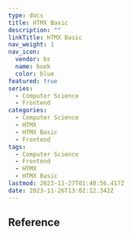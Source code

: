 ```yaml
---
type: docs
title: HTMX Basic
description: ""
linkTitle: HTMX Basic
nav_weight: 1
nav_icon:
  vendor: bs
  name: book
  color: blue
featured: true
series:
  - Computer Science
  - Frontend
categories:
  - Computer Science
  - HTMX
  - HTMX Basic
  - Frontend
tags:
  - Computer Science
  - Frontend
  - HTMX
  - HTMX Basic
lastmod: 2023-11-27T01:40:56.417Z
date: 2023-11-26T13:02:12.342Z
---
```


## Reference
